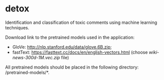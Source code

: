 # detox

Identification and classification of toxic comments using machine learning techniques.

Download link to the pretrained models used in the application:
- GloVe: http://nlp.stanford.edu/data/glove.6B.zip;
- fastText: https://fasttext.cc/docs/en/english-vectors.html (choose _wiki-news-300d-1M.vec.zip_ file)

All pretrained models should be placed in the following directory: /pretrained-models/*.
